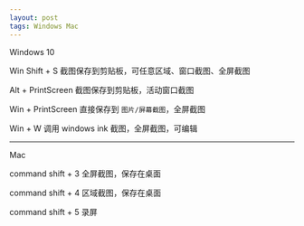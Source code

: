 ```yaml
---
layout: post
tags: Windows Mac
---
```


Windows 10

Win Shift + S
截图保存到剪贴板，可任意区域、窗口截图、全屏截图

Alt + PrintScreen
截图保存到剪贴板，活动窗口截图

Win + PrintScreen
直接保存到 `图片/屏幕截图`，全屏截图

Win + W
调用 windows ink 截图，全屏截图，可编辑

---

Mac

command shift + 3
全屏截图，保存在桌面

command shift + 4
区域截图，保存在桌面

command shift + 5
录屏